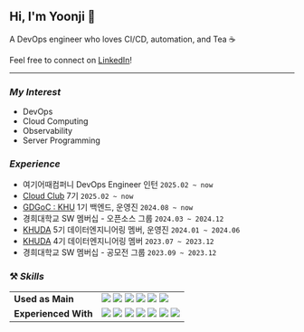 ## Hi, I'm Yoonji 👋
A DevOps engineer who loves CI/CD, automation, and Tea ☕

Feel free to connect on [LinkedIn](https://www.linkedin.com/in/yoonji-heo/)!

- - -

### *My Interest*
- DevOps
- Cloud Computing
- Observability
- Server Programming

### *Experience*
- 여기어때컴퍼니 DevOps Engineer 인턴 `2025.02 ~ now`
- [Cloud Club](https://www.cloudclub.kr/) 7기 `2025.02 ~ now`
- [GDGoC : KHU](https://github.com/GDG-on-Campus-KHU) 1기 백엔드, 운영진 `2024.08 ~ now`
- 경희대학교 SW 멤버십 - 오픈소스 그룹 `2024.03 ~ 2024.12`
- [KHUDA](https://github.com/khuda-data) 5기 데이터엔지니어링 멤버, 운영진 `2024.01 ~ 2024.06`
- [KHUDA](https://github.com/khuda-data) 4기 데이터엔지니어링 멤버 `2023.07 ~ 2023.12`
- 경희대학교 SW 멤버십 - 공모전 그룹 `2023.09 ~ 2023.12`

### ⚒️ *Skills*

|  |  |
| --- | --- |
| **Used as Main** | <img src="https://img.shields.io/badge/Kubernetes-326CE5?style=for-the-badge&logo=Kubernetes&logoColor=white"/></a> <img src="https://img.shields.io/badge/ArgoCD-EF7B4D?style=for-the-badge&logo=Argo&logoColor=white"/></a> <img src="https://img.shields.io/badge/Gitlab CI-FC6D26?style=for-the-badge&logo=Gitlab&logoColor=white"/></a> <img src="https://img.shields.io/badge/AWS-232F3E?style=for-the-badge&logo=AmazonWebServices&logoColor=white"/></a> <img src="https://img.shields.io/badge/Java-007396?style=for-the-badge&logo=OpenJDK&logoColor=white"/></a> <img src="https://img.shields.io/badge/Go-00ADD8?style=for-the-badge&logo=Go&logoColor=white"/></a> |
| **Experienced With** | <img src="https://img.shields.io/badge/GCP-4285F4?style=for-the-badge&logo=GoogleCloud&logoColor=white"/></a> <img src="https://img.shields.io/badge/Terraform-844FBA?style=for-the-badge&logo=Terraform&logoColor=white"/></a> <img src="https://img.shields.io/badge/MySQL-4479A1?style=for-the-badge&logo=MySQL&logoColor=white"/></a> <img src="https://img.shields.io/badge/FastAPI-009688?style=for-the-badge&logo=FastAPI&logoColor=white"/></a> <img src="https://img.shields.io/badge/Apache Airflow-017CEE?style=for-the-badge&logo=ApacheAirflow&logoColor=white"/></a> <img src="https://img.shields.io/badge/Apache Spark-E25A1C?style=for-the-badge&logo=ApacheSpark&logoColor=white"/></a> <img src="https://img.shields.io/badge/Flutter-02569B?style=for-the-badge&logo=Flutter&logoColor=white"/></a>  |
<br/>
<br/>
